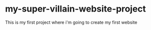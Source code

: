 # my-super-villain-website-project
This is my first project where i'm going to create my first website

# 
